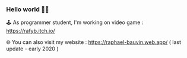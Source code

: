 ### Hello world 👋🤓 

🕹️ As programmer student, I'm working on video game : https://rafyb.itch.io/

🌐 You can also visit my website : https://raphael-bauvin.web.app/ ( last update - early 2020 )

<!--
**Rafyb/Rafyb** is a ✨ _special_ ✨ repository because its `README.md` (this file) appears on your GitHub profile.

Here are some ideas to get you started:

- 🔭 I’m currently working on ...
- 🌱 I’m currently learning ...
- 👯 I’m looking to collaborate on ...
- 🤔 I’m looking for help with ...
- 💬 Ask me about ...
- 📫 How to reach me: ...
- 😄 Pronouns: ...
- ⚡ Fun fact: ...
-->
